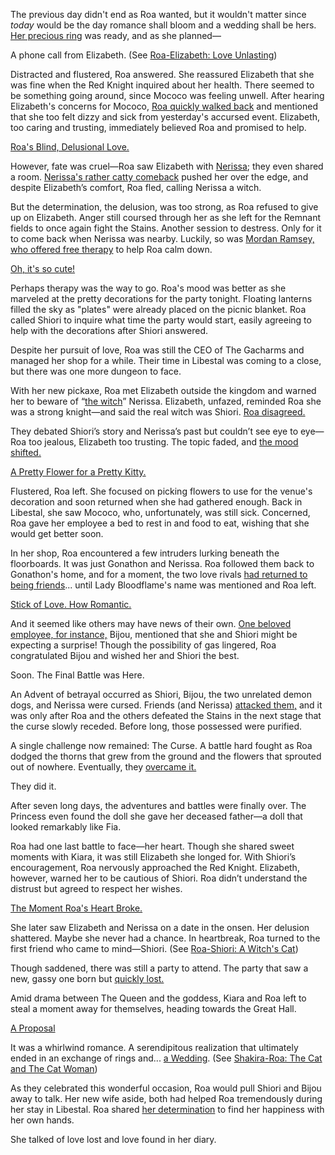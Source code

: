 <!-- title: Roa Pandora -->
<!-- status: In-bread -->

The previous day didn't end as Roa wanted, but it wouldn't matter since _today_ would be the day romance shall bloom and a wedding shall be hers. [Her precious ring](https://youtu.be/m2OG5auudrQ?t=380) was ready, and as she planned—

A phone call from Elizabeth. (See [Roa-Elizabeth: Love Unlasting](#edge:raora-liz))

Distracted and flustered, Roa answered. She reassured Elizabeth that she was fine when the Red Knight inquired about her health. There seemed to be something going around, since Mococo was feeling unwell. After hearing Elizabeth's concerns for Mococo, [Roa quickly walked back](https://youtu.be/m2OG5auudrQ?t=447) and mentioned that she too felt dizzy and sick from yesterday's accursed event. Elizabeth, too caring and trusting, immediately believed Roa and promised to help.

[Roa's Blind, Delusional Love.](#embed:https://youtu.be/m2OG5auudrQ?t=509)

However, fate was cruel—Roa saw Elizabeth with [Nerissa](https://youtu.be/m2OG5auudrQ?t=781); they even shared a room. [Nerissa's rather catty comeback](https://youtu.be/m2OG5auudrQ?t=823) pushed her over the edge, and despite Elizabeth’s comfort, Roa fled, calling Nerissa a witch.

But the determination, the delusion, was too strong, as Roa refused to give up on Elizabeth. Anger still coursed through her as she left for the Remnant fields to once again fight the Stains. Another session to destress. Only for it to come back when Nerissa was nearby. Luckily, so was [Mordan Ramsey, who offered free therapy](https://youtu.be/m2OG5auudrQ?t=1407) to help Roa calm down.

[Oh, it's so cute!](#embed:https://youtu.be/m2OG5auudrQ?t=1786)

Perhaps therapy was the way to go. Roa's mood was better as she marveled at the pretty decorations for the party tonight. Floating lanterns filled the sky as "plates" were already placed on the picnic blanket. Roa called Shiori to inquire what time the party would start, easily agreeing to help with the decorations after Shiori answered.

Despite her pursuit of love, Roa was still the CEO of The Gacharms and managed her shop for a while. Their time in Libestal was coming to a close, but there was one more dungeon to face.

With her new pickaxe, Roa met Elizabeth outside the kingdom and warned her to beware of “[the witch](https://youtu.be/m2OG5auudrQ?t=2753)” Nerissa. Elizabeth, unfazed, reminded Roa she was a strong knight—and said the real witch was Shiori. [Roa disagreed.](https://youtu.be/m2OG5auudrQ?t=2902)

They debated Shiori’s story and Nerissa’s past but couldn’t see eye to eye—Roa too jealous, Elizabeth too trusting. The topic faded, and [the mood shifted.](https://youtu.be/m2OG5auudrQ?t=3227)

[A Pretty Flower for a Pretty Kitty.](#embed:https://youtu.be/m2OG5auudrQ?t=3262)

Flustered, Roa left. She focused on picking flowers to use for the venue's decoration and soon returned when she had gathered enough. Back in Libestal, she saw Mococo, who, unfortunately, was still sick. Concerned, Roa gave her employee a bed to rest in and food to eat, wishing that she would get better soon.

In her shop, Roa encountered a few intruders lurking beneath the floorboards. It was just Gonathon and Nerissa. Roa followed them back to Gonathon's home, and for a moment, the two love rivals [had returned to being friends](https://youtu.be/m2OG5auudrQ?t=4784)... until Lady Bloodflame's name was mentioned and Roa left.

[Stick of Love. How Romantic.](#embed:https://youtu.be/m2OG5auudrQ?t=6482.)

And it seemed like others may have news of their own. [One beloved employee, for instance,](https://youtu.be/m2OG5auudrQ?t=7981) Bijou, mentioned that she and Shiori might be expecting a surprise! Though the possibility of gas lingered, Roa congratulated Bijou and wished her and Shiori the best.

Soon. The Final Battle was Here.

An Advent of betrayal occurred as Shiori, Bijou, the two unrelated demon dogs, and Nerissa were cursed. Friends (and Nerissa) [attacked them,](https://youtu.be/m2OG5auudrQ?t=8643) and it was only after Roa and the others defeated the Stains in the next stage that the curse slowly receded. Before long, those possessed were purified.

A single challenge now remained: The Curse. A battle hard fought as Roa dodged the thorns that grew from the ground and the flowers that sprouted out of nowhere. Eventually, they [overcame it.](https://youtu.be/m2OG5auudrQ?t=9248)

They did it.

After seven long days, the adventures and battles were finally over. The Princess even found the doll she gave her deceased father—a doll that looked remarkably like Fia.

Roa had one last battle to face—her heart. Though she shared sweet moments with Kiara, it was still Elizabeth she longed for. With Shiori’s encouragement, Roa nervously approached the Red Knight. Elizabeth, however, warned her to be cautious of Shiori. Roa didn’t understand the distrust but agreed to respect her wishes.

[The Moment Roa's Heart Broke.](#embed:https://youtu.be/m2OG5auudrQ?t=11039)

She later saw Elizabeth and Nerissa on a date in the onsen. Her delusion shattered. Maybe she never had a chance. In heartbreak, Roa turned to the first friend who came to mind—Shiori. (See [Roa-Shiori: A Witch's Cat](#edge:raora-shiori))

Though saddened, there was still a party to attend. The party that saw a new, gassy one born but [quickly lost.](https://youtu.be/m2OG5auudrQ?t=12121)

Amid drama between The Queen and the goddess, Kiara and Roa left to steal a moment away for themselves, heading towards the Great Hall.

[A Proposal](#embed:https://youtu.be/m2OG5auudrQ?t=12664)

It was a whirlwind romance. A serendipitous realization that ultimately ended in an exchange of rings and... [a Wedding](https://youtu.be/m2OG5auudrQ?t=12940). (See [Shakira-Roa: The Cat and The Cat Woman](#edge:raora-kiara))

As they celebrated this wonderful occasion, Roa would pull Shiori and Bijou away to talk. Her new wife aside, both had helped Roa tremendously during her stay in Libestal. Roa shared [her determination](https://youtu.be/m2OG5auudrQ?t=13224) to find her happiness with her own hands.

She talked of love lost and love found in her diary.
